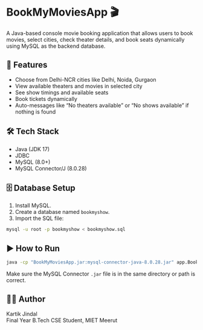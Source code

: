 # BookMyMoviesApp 🎬

A Java-based console movie booking application that allows users to book movies, select cities, check theater details, and book seats dynamically using MySQL as the backend database.

## 🚀 Features

- Choose from Delhi-NCR cities like Delhi, Noida, Gurgaon
- View available theaters and movies in selected city
- See show timings and available seats
- Book tickets dynamically
- Auto-messages like “No theaters available” or “No shows available” if nothing is found

## 🛠️ Tech Stack

- Java (JDK 17)
- JDBC
- MySQL (8.0+)
- MySQL Connector/J (8.0.28)

## 🗄️ Database Setup

1. Install MySQL.
2. Create a database named `bookmyshow`.
3. Import the SQL file:

```bash
mysql -u root -p bookmyshow < bookmyshow.sql
```

## ▶️ How to Run

```bash
java -cp "BookMyMoviesApp.jar:mysql-connector-java-8.0.28.jar" app.BookMyMoviesApp
```

Make sure the MySQL Connector `.jar` file is in the same directory or path is correct.

## 👨‍💻 Author

Kartik Jindal  
Final Year B.Tech CSE Student, MIET Meerut